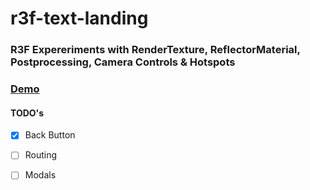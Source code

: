 # r3f-text-landing

### R3F Expereriments with RenderTexture, ReflectorMaterial, Postprocessing, Camera Controls & Hotspots

### [Demo](https://r3f-text-landing-git-main-co851002.vercel.app/)

#### TODO's

- [x] Back Button
- [ ] Routing
- [ ] Modals


